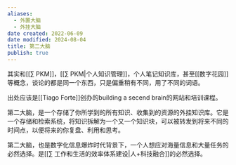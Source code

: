 ```yaml
---
aliases:
  - 外置大脑
  - 外挂大脑
date created: 2022-06-09
date modified: 2024-08-04
title: 第二大脑
publish: true
---
```


其实和[[∑ PKM]]，[[∑ PKM|个人知识管理]]，个人笔记知识库，甚至[[数字花园]]等概念，谈论的都是同一个东西，只是偏重稍有不同，用了不同的词语。

出处应该是[[Tiago Forte]]创办的building a secend brain的网站和培训课程。

第二大脑，是一个存储了你所学到的所有知识、收集到的资源的外挂知识库。它是一个存储和检索系统，将知识拆解为一个又一个知识块，可以被转发到将来不同的时间点，以便将来的你复盘、利用和思考。

第二大脑，也是数字化信息爆炸时代背景下，一个人想应对海量信息和大量任务的必然选择。是[[∑ 工作和生活的效率体系建设|人+科技融合]]的必然选择。
